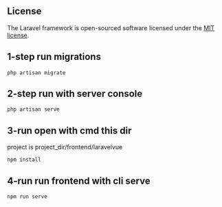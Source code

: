 ## License

The Laravel framework is open-sourced software licensed under the [MIT license](https://opensource.org/licenses/MIT).

## 1-step run migrations
```
php artisan migrate
```
## 2-step run with server console
```
php artisan serve
```
## 3-run open with cmd this dir
project is project_dir/frontend/laravelvue
```
npm install
```
## 4-run run frontend with cli serve
```
npm run serve
```
